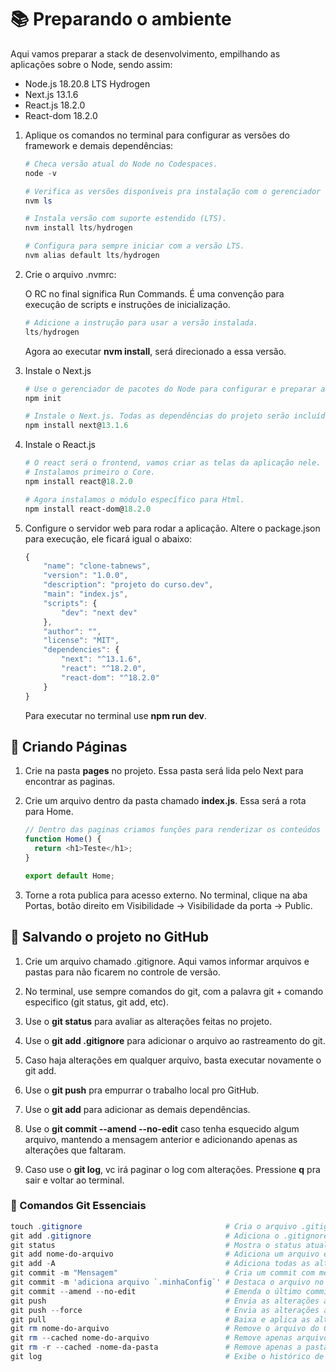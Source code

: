 # 📚 Preparando o ambiente

Aqui vamos preparar a stack de desenvolvimento, empilhando as aplicações sobre o Node, sendo assim:

- Node.js 18.20.8 LTS Hydrogen
- Next.js 13.1.6
- React.js 18.2.0
- React-dom 18.2.0

1. Aplique os comandos no terminal para configurar as versões do framework e demais dependências:

   ```powershell
   # Checa versão atual do Node no Codespaces.
   node -v

   # Verifica as versões disponíveis pra instalação com o gerenciador de pacotes do Node, o NVM.
   nvm ls

   # Instala versão com suporte estendido (LTS).
   nvm install lts/hydrogen

   # Configura para sempre iniciar com a versão LTS.
   nvm alias default lts/hydrogen
   ```

2. Crie o arquivo .nvmrc:

   O RC no final significa Run Commands. É uma convenção para execução de scripts e instruções de inicialização.

   ```powershell
   # Adicione a instrução para usar a versão instalada.
   lts/hydrogen
   ```

   Agora ao executar **nvm install**, será direcionado a essa versão.

3. Instale o Next.js

   ```powershell
   # Use o gerenciador de pacotes do Node para configurar e preparar a instalação do Next.js. Será criado o arquivo package.json com as configurações.
   npm init

   # Instale o Next.js. Todas as dependências do projeto serão incluídas no package.json.
   npm install next@13.1.6
   ```

4. Instale o React.js

   ```powershell
   # O react será o frontend, vamos criar as telas da aplicação nele.
   # Instalamos primeiro o Core.
   npm install react@18.2.0

   # Agora instalamos o módulo específico para Html.
   npm install react-dom@18.2.0
   ```

5. Configure o servidor web para rodar a aplicação.
   Altere o package.json para execução, ele ficará igual o abaixo:

   ```js
   {
       "name": "clone-tabnews",
       "version": "1.0.0",
       "description": "projeto do curso.dev",
       "main": "index.js",
       "scripts": {
           "dev": "next dev"
       },
       "author": "",
       "license": "MIT",
       "dependencies": {
           "next": "^13.1.6",
           "react": "^18.2.0",
           "react-dom": "^18.2.0"
       }
   }
   ```

   Para executar no terminal use **npm run dev**.

## 📄 Criando Páginas

1. Crie na pasta **pages** no projeto. Essa pasta será lida pelo Next para encontrar as paginas.

2. Crie um arquivo dentro da pasta chamado **index.js**. Essa será a rota para Home.

   ```js
   // Dentro das paginas criamos funções para renderizar os conteúdos e exportamos a função padrão.
   function Home() {
     return <h1>Teste</h1>;
   }

   export default Home;
   ```

3. Torne a rota publica para acesso externo.
   No terminal, clique na aba Portas, botão direito em Visibilidade -> Visibilidade da porta -> Public.

## 💾 Salvando o projeto no GitHub

1. Crie um arquivo chamado .gitignore. Aqui vamos informar arquivos e pastas para não ficarem no controle de versão.

2. No terminal, use sempre comandos do git, com a palavra git + comando especifico (git status, git add, etc).

3. Use o **git status** para avaliar as alterações feitas no projeto.

4. Use o **git add .gitignore** para adicionar o arquivo ao rastreamento do git.

5. Caso haja alterações em qualquer arquivo, basta executar novamente o git add.

6. Use o **git push** pra empurrar o trabalho local pro GitHub.

7. Use o **git add** para adicionar as demais dependências.

8. Use o **git commit --amend --no-edit** caso tenha esquecido algum arquivo, mantendo a mensagem anterior e adicionando apenas as alterações que faltaram.

9. Caso use o **git log**, vc irá paginar o log com alterações. Pressione **q** pra sair e voltar ao terminal.

### 🧠 Comandos Git Essenciais

```powershell
touch .gitignore                                # Cria o arquivo .gitignore
git add .gitignore                              # Adiciona o .gitignore ao rastreamento
git status                                      # Mostra o status atual do repositório
git add nome-do-arquivo                         # Adiciona um arquivo específico
git add -A                                      # Adiciona todas as alterações e exclusões
git commit -m "Mensagem"                        # Cria um commit com mensagem
git commit -m 'adiciona arquivo `.minhaConfig`' # Destaca o arquivo no commit
git commit --amend --no-edit                    # Emenda o último commit sem alterar a mensagem
git push                                        # Envia as alterações ao GitHub
git push --force                                # Envia as alterações ao GitHub, forçando em caso de divergência
git pull                                        # Baixa e aplica as alterações do GitHub
git rm nome-do-arquivo                          # Remove o arquivo do Git e do disco
git rm --cached nome-do-arquivo                 # Remove apenas arquivo do Git, mas mantém no disco
git rm -r --cached -nome-da-pasta               # Remove apenas a pasta do Git, mas mantém no disco
git log                                         # Exibe o histórico de commits (pressione 'q' para sair)
```
